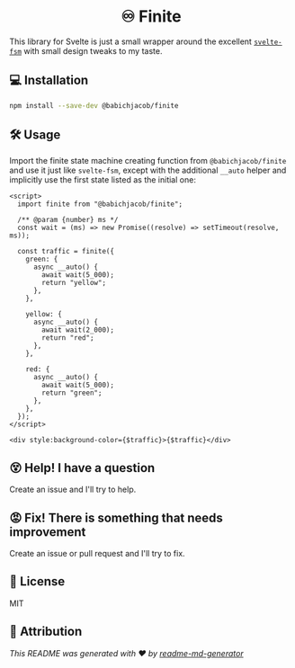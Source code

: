 <h1 align="center">♾ Finite</h1>

This library for Svelte is just a small wrapper around the excellent [`svelte-fsm`](https://github.com/kenkunz/svelte-fsm) with small design tweaks to my taste.

## 💻 Installation
```sh
npm install --save-dev @babichjacob/finite
```

## 🛠 Usage
Import the finite state machine creating function from `@babichjacob/finite` and use it just like `svelte-fsm`, except with the additional `__auto` helper and implicitly use the first state listed as the initial one:

```svelte
<script>
  import finite from "@babichjacob/finite";

  /** @param {number} ms */
  const wait = (ms) => new Promise((resolve) => setTimeout(resolve, ms));

  const traffic = finite({
    green: {
      async __auto() {
        await wait(5_000);
        return "yellow";
      },
    },

    yellow: {
      async __auto() {
        await wait(2_000);
        return "red";
      },
    },

    red: {
      async __auto() {
        await wait(5_000);
        return "green";
      },
    },
  });
</script>

<div style:background-color={$traffic}>{$traffic}</div>
```

## 😵 Help! I have a question
Create an issue and I'll try to help.

## 😡 Fix! There is something that needs improvement
Create an issue or pull request and I'll try to fix.

## 📄 License
MIT

## 🙏 Attribution

_This README was generated with ❤️ by [readme-md-generator](https://github.com/kefranabg/readme-md-generator)_

